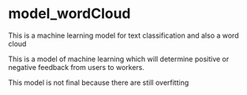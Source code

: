 # model_wordCloud
This is a machine learning model for text classification and also a word cloud

This is a model of machine learning which will determine positive or negative feedback from users to workers.

This model is not final because there are still overfitting
